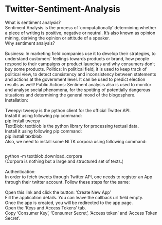 # Twitter-Sentiment-Analysis
What is sentiment analysis?</br>
Sentiment Analysis is the process of ‘computationally’ determining whether a piece of writing is positive, negative or neutral. It’s also known as opinion mining, deriving the opinion or attitude of a speaker.
</br>
Why sentiment analysis?</br>
</br>
Business: In marketing field companies use it to develop their strategies, to understand customers’ feelings towards products or brand, how people respond to their campaigns or product launches and why consumers don’t buy some
products.
Politics: In political field, it is used to keep track of political view, to detect consistency and inconsistency between statements and actions at the government level. It can be used to predict election results as well!
Public Actions: Sentiment analysis also is used to monitor and analyse social phenomena, for the spotting of potentially dangerous situations and determining the general mood of the blogosphere.
Installation:</br>
</br>
Tweepy: tweepy is the python client for the official Twitter API.</br>
Install it using following pip command:</br>
pip install tweepy</br>
TextBlob: textblob is the python library for processing textual data.</br>
Install it using following pip command:</br>
pip install textblob</br>
Also, we need to install some NLTK corpora using following command:</br></br>

python -m textblob.download_corpora</br>
(Corpora is nothing but a large and structured set of texts.)</br>
</br>
Authentication:</br>
In order to fetch tweets through Twitter API, one needs to register an App through their twitter account. Follow these steps for the same:</br></br>
Open this link and click the button: ‘Create New App’</br>
Fill the application details. You can leave the callback url field empty.</br>
Once the app is created, you will be redirected to the app page.</br>
Open the ‘Keys and Access Tokens’ tab.</br>
Copy ‘Consumer Key’, ‘Consumer Secret’, ‘Access token’ and ‘Access Token Secret’.</br>
